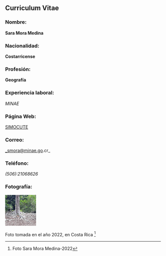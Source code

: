 ## Curriculum Vitae

### Nombre:

**Sara Mora Medina**

### Nacionalidad:

**Costarricense**

### Profesión:

__Geografía__

### Experiencia laboral:

_MINAE_

### Página Web:
[SIMOCUTE](https://simocute.go.cr/home)


### Correo:

_smora@minae.go.cr_


### Teléfono:

_(506):21068626_

### Fotografía:


<img src= "arbol.jpg" alt="arbol" width="100" height="100"> 

Foto tomada en el año 2022, en Costa Rica [^1]

[^1]: Foto Sara Mora Medina-2022
